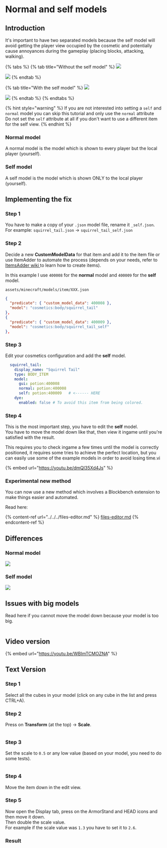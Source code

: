 # Normal and self models

## Introduction

It's important to have two separated models because the self model will avoid getting the player view occupied by the cosmetic and potentially cause annoyances during the gameplay (placing blocks, attacking, walking).

{% tabs %}
{% tab title="Without the self model" %}
![](../../../.gitbook/assets/2022-08-17\_17.47.53.png)

![](../../../.gitbook/assets/2022-08-17\_17.48.40.png)
{% endtab %}

{% tab title="With the self model" %}
![](../../../.gitbook/assets/2022-08-17\_17.48.16.png)

![](../../../.gitbook/assets/2022-08-17\_17.48.40.png)
{% endtab %}
{% endtabs %}

{% hint style="warning" %}
If you are not interested into setting a `self` and `normal` model you can skip this tutorial and only use the `normal` attribute\
Do not set the `self` attribute at all if you don't want to use a different item for the self view.
{% endhint %}

### Normal model

A normal model is the model which is shown to every player but the local player (yourself).

### Self model

A self model is the model which is shown ONLY to the local player (yourself).

## Implementing the fix

### Step 1

You have to make a copy of your `.json` model file, rename it `_self.json`.\
For example: `squirrel_tail.json` -> `squirrel_tail_self.json`

### Step 2

Decide a new **CustomModelData** for that item and add it to the item file or use ItemAdder to automate the process (depends on your needs, refer to [ItemsAdder wiki ](https://itemsadder.devs.beer/)to learn how to create items).

In this example I use `400008` for the **normal** model and `400009` for the **self** model.

`assets/minecraft/models/item/XXX.json`

```json
{
  "predicate": { "custom_model_data": 400008 },
  "model": "cosmetics:body/squirrel_tail"
},
{
  "predicate": { "custom_model_data": 400009 },
  "model": "cosmetics:body/squirrel_tail_self"
},
```

### Step 3

Edit your cosmetics configuration and add the **self** model.

```yaml
  squirrel_tail:
    display_name: "Squirrel Tail"
    type: BODY_ITEM
    model:
      gui: potion:400008
      normal: potion:400008
      self: potion:400009   # <------ HERE
    dye:
      enabled: false # To avoid this item from being colored.
```

### Step 4

This is the most important step, you have to edit the **self** model.\
You have to move the model down like that, then view it ingame until you're satisfied with the result.

This requires you to check ingame a few times until the model is correctly positioned, it requires some tries to achieve the perfect location, but you can easily use some of the example models  in order to avoid losing time.vi

{% embed url="https://youtu.be/dmQI35Xd4Js" %}

### Experimental new method

You can now use a new method which involves a Blockbench extension to make things easier and automated.

Read here:

{% content-ref url="../../../files-editor.md" %}
[files-editor.md](../../../files-editor.md)
{% endcontent-ref %}

## Differences

### Normal model

![](<../../../.gitbook/assets/image (3) (1).png>)

### Self model

![](<../../../.gitbook/assets/image (9).png>)

## Issues with big models

&#x20;Read here if you cannot move the model down because your model is too big.

<figure><img src="../../../.gitbook/assets/move_down_problem.gif" alt=""><figcaption></figcaption></figure>

## Video version

{% embed url="https://youtu.be/WBImTCMOZNA" %}

## Text Version

### Step 1

Select all the cubes in your model (click on any cube in the list and press CTRL+A).

### Step 2

Press on **Transform** (at the top) -> **Scale**.

<figure><img src="../../../.gitbook/assets/image (1) (2).png" alt=""><figcaption></figcaption></figure>

### Step 3

Set the scale to `0.5` or any low value (based on your model, you need to do some tests).

<figure><img src="../../../.gitbook/assets/image (18).png" alt=""><figcaption></figcaption></figure>

### Step 4

Move the item down in the edit view.

### Step 5

Now open the Display tab, press on the ArmorStand and HEAD icons and then move it down.\
Then double the scale value.\
For example if the scale value was `1.3` you have to set it to `2.6`.

### Result

<div>

<figure><img src="../../../.gitbook/assets/image (1) (3).png" alt=""><figcaption></figcaption></figure>

 

<figure><img src="../../../.gitbook/assets/image (2).png" alt=""><figcaption></figcaption></figure>

</div>
